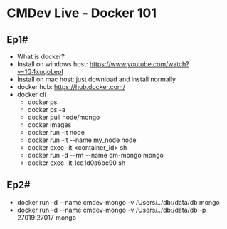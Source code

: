 # CMDev Live - Docker 101

## Ep1#

- What is docker?
- Install on windows host: https://www.youtube.com/watch?v=1G4xuqoLepI
- Install on mac host: just download and install normally
- docker hub: https://hub.docker.com/
- docker cli
  - docker ps
  - docker ps -a
  - docker pull node/mongo
  - docker images
  - docker run -it node
  - docker run -it --name my_node node
  - docker exec -it <container_id> sh
  - docker run -d --rm --name cm-mongo mongo
  - docker exec -it 1cd1d0a6bc90 sh

## Ep2#
- docker run -d --name cmdev-mongo -v /Users/../db:/data/db mongo
- docker run -d --name cmdev-mongo -v /Users/../db:/data/db -p 27019:27017 mongo